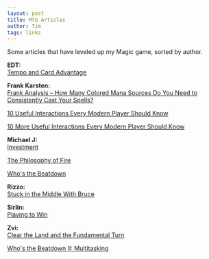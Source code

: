 ```yaml
---
layout: post
title: MtG Articles
author: Tim
tags: links
---
```


Some articles that have leveled up my Magic game, sorted by author. 

**EDT:**  
[Tempo and Card Advantage](https://www.starcitygames.com/article/3690_Tempo-And-Card-Advantage.html)


**Frank Karsten:**  
[Frank Analysis – How Many Colored Mana Sources Do You Need to Consistently Cast Your Spells?](http://www.channelfireball.com/articles/frank-analysis-how-many-colored-mana-sources-do-you-need-to-consistently-cast-your-spells/)  

[10 Useful Interactions Every Modern Player Should Know](https://www.channelfireball.com/articles/10-useful-interactions-every-modern-player-should-know/)   

[10 More Useful Interactions Every Modern Player Should Know](https://www.channelfireball.com/articles/10-more-useful-interactions-every-modern-player-should-know/)  


**Michael J:**  
[Investment](https://www.starcitygames.com/article/7873_Investment.html)  

[The Philosophy of Fire](https://www.starcitygames.com/magic/standard/7157_The_Philosophy_of_Fire.html)  

[Who's the Beatdown](http://www.starcitygames.com/magic/fundamentals/3692_Whos_The_Beatdown.html)  


**Rizzo:**  
[Stuck in the Middle With Bruce](https://web.archive.org/web/20090427090953/http://www.starcitygames.com/magic/misc/2005_Stuck_In_The_Middle_With_Bruce.html)


**Sirlin:**  
[Playing to Win](http://www.sirlin.net/ptw/)


**Zvi:**  
[Clear the Land and the Fundamental Turn](https://www.starcitygames.com/article/3688_Clear-The-Land-And-The-Fundamental-Turn.html)  

[Who's the Beatdown II: Multitasking](https://magic.tcgplayer.com/db/print.asp?ID=2754)  
